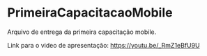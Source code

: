 # PrimeiraCapacitacaoMobile
Arquivo de entrega da primeira capacitação mobile.

Link para o video de apresentação: https://youtu.be/_RmZ1eBfU9U

